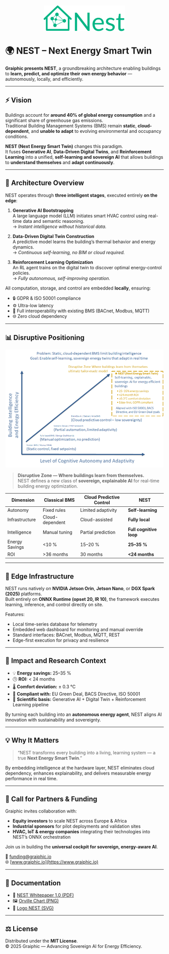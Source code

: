 <p align="center">
  <img src="./img/logo%20nest.svg" alt="NEST Logo" width="260"/>
</p>

# 🌍 NEST – Next Energy Smart Twin

**Graiphic presents NEST**, a groundbreaking architecture enabling buildings to **learn, predict, and optimize their own energy behavior** — autonomously, locally, and efficiently.

---

## ⚡ Vision

Buildings account for **around 40% of global energy consumption** and a significant share of greenhouse gas emissions.  
Traditional Building Management Systems (BMS) remain **static**, **cloud-dependent**, and **unable to adapt** to evolving environmental and occupancy conditions.

**NEST (Next Energy Smart Twin)** changes this paradigm.  
It fuses **Generative AI**, **Data-Driven Digital Twins**, and **Reinforcement Learning** into a unified, **self-learning and sovereign AI** that allows buildings to **understand themselves** and **adapt continuously**.

---

## 🧠 Architecture Overview

NEST operates through **three intelligent stages**, executed entirely **on the edge**:

1. **Generative AI Bootstrapping**  
   A large language model (LLM) initiates smart HVAC control using real-time data and semantic reasoning.  
   → *Instant intelligence without historical data.*

2. **Data-Driven Digital Twin Construction**  
   A predictive model learns the building’s thermal behavior and energy dynamics.  
   → *Continuous self-learning, no BIM or cloud required.*

3. **Reinforcement Learning Optimization**  
   An RL agent trains on the digital twin to discover optimal energy-control policies.  
   → *Fully autonomous, self-improving operation.*

All computation, storage, and control are embedded **locally**, ensuring:  
- 🔒 GDPR & ISO 50001 compliance  
- ⚙️ Ultra-low latency  
- 🧩 Full interoperability with existing BMS (BACnet, Modbus, MQTT)  
- 🌐 Zero cloud dependency  

---

## 📊 Disruptive Positioning

<p align="center">
  <img src="./img/Orvillechart_GTB.png" alt="NEST Orville Chart" width="700"/>
</p>

> **Disruptive Zone — Where buildings learn from themselves.**  
> NEST defines a new class of **sovereign, explainable AI** for real-time building energy optimization.

| Dimension | Classical BMS | Cloud Predictive Control | **NEST** |
|------------|----------------|--------------------------|-----------|
| Autonomy | Fixed rules | Limited adaptivity | **Self-learning** |
| Infrastructure | Cloud-dependent | Cloud-assisted | **Fully local** |
| Intelligence | Manual tuning | Partial prediction | **Full cognitive loop** |
| Energy Savings | <10 % | 15–20 % | **25–35 %** |
| ROI | >36 months | 30 months | **<24 months** |

---

## 🧩 Edge Infrastructure

NEST runs natively on **NVIDIA Jetson Orin**, **Jetson Nano**, or **DGX Spark (2025)** platforms.  
Built entirely on **ONNX Runtime (opset 20, IR 10)**, the framework executes learning, inference, and control directly on site.

Features:
- Local time-series database for telemetry  
- Embedded web dashboard for monitoring and manual override  
- Standard interfaces: BACnet, Modbus, MQTT, REST  
- Edge-first execution for privacy and resilience  

---

## 🌱 Impact and Research Context

- 💡 **Energy savings:** 25–35 %  
- 🕒 **ROI:** < 24 months  
- 🌡️ **Comfort deviation:** ± 0.3 °C  
- 📜 **Compliant with:** EU Green Deal, BACS Directive, ISO 50001  
- 🔬 **Scientific basis:** Generative AI + Digital Twin + Reinforcement Learning pipeline  

By turning each building into an **autonomous energy agent**, NEST aligns AI innovation with sustainability and sovereignty.

---

## 💡 Why It Matters

> “NEST transforms every building into a living, learning system — a true **Next Energy Smart Twin**.”

By embedding intelligence at the hardware layer, NEST eliminates cloud dependency, enhances explainability, and delivers measurable energy performance in real time.

---

## 🤝 Call for Partners & Funding

Graiphic invites collaboration with:
- **Equity investors** to scale NEST across Europe & Africa  
- **Industrial sponsors** for pilot deployments and validation sites  
- **HVAC, IoT & energy companies** integrating their technologies into NEST’s ONNX orchestration  

Join us in building the **universal cockpit for sovereign, energy-aware AI**.

📩 funding@graiphic.io  
🌐 [www.graiphic.io](https://www.graiphic.io)

---

## 📄 Documentation

- 📘 [NEST Whitepaper 1.0 (PDF)](./Doc/NEST_Whitepaper_1.0.pdf)  
- 🖼️ [Orville Chart (PNG)](./img/Orvillechart_GTB.png)  
- 🧭 [Logo NEST (SVG)](./img/logo%20nest.svg)

---

## ⚖️ License

Distributed under the **MIT License**.  
© 2025 Graiphic — Advancing Sovereign AI for Energy Efficiency.
